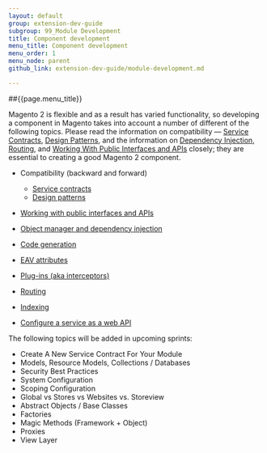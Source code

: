 ```yaml
---
layout: default
group: extension-dev-guide
subgroup: 99_Module Development
title: Component development
menu_title: Component development
menu_order: 1
menu_node: parent
github_link: extension-dev-guide/module-development.md

---
```


##{{page.menu_title}}

Magento 2 is flexible and as a result has varied functionality, so developing a component in Magento takes into account a number of different of the following topics. Please read the information on compatibility &#8212; [Service Contracts]({{site.gdeurl21}}extension-dev-guide/service-contracts/service-contracts.html), [Design Patterns]({{site.gdeurl21}}extension-dev-guide/service-contracts/design-patterns.html), and the information on [Dependency Injection]({{site.gdeurl21}}extension-dev-guide/depend-inj.html), [Routing]({{site.gdeurl21}}extension-dev-guide/routing.html), and [Working With Public Interfaces and APIs]({{site.gdeurl21}}extension-dev-guide/api-concepts.html) closely; they are essential to creating a good Magento 2 component.


* Compatibility (backward and forward)
   * [Service contracts]({{site.gdeurl21}}extension-dev-guide/service-contracts/service-contracts.html)
   * [Design patterns]({{site.gdeurl21}}extension-dev-guide/service-contracts/design-patterns.html)

* [Working with public interfaces and APIs]({{site.gdeurl21}}extension-dev-guide/api-concepts.html)
* [Object manager and dependency injection]({{site.gdeurl21}}extension-dev-guide/depend-inj.html)
* [Code generation]({{site.gdeurl21}}extension-dev-guide/code-generation.html)
* [EAV attributes]({{site.gdeurl21}}extension-dev-guide/attributes.html)
* [Plug-ins (aka interceptors)]({{site.gdeurl21}}extension-dev-guide/plugins.html)
* [Routing]({{site.gdeurl21}}extension-dev-guide/routing.html)
* [Indexing]({{site.gdeurl21}}extension-dev-guide/indexing.html)
* [Configure a service as a web API]({{site.gdeurl21}}extension-dev-guide/service-contracts/service-to-web-service.html#configure-webapi)

The following topics will be added in upcoming sprints:

* Create A New Service Contract For Your Module
* Models, Resource Models, Collections / Databases
* Security Best Practices
* System Configuration
* Scoping Configuration
* Global vs Stores vs Websites vs. Storeview
* Abstract Objects / Base Classes
* Factories
* Magic Methods (Framework + Object)
* Proxies
* View Layer
